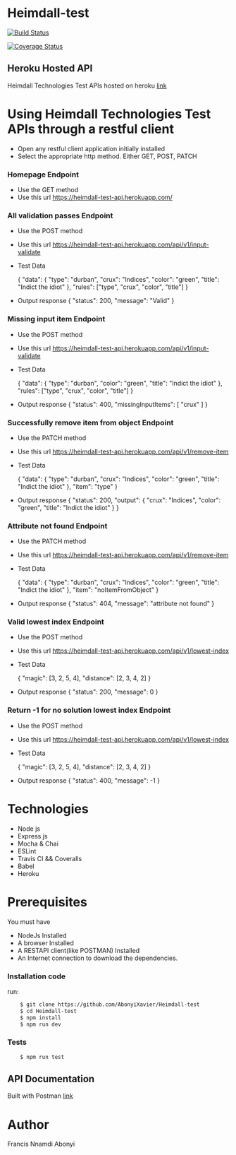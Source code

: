 # Heimdall-test

[![Build Status](https://travis-ci.com/AbonyiXavier/Heimdall-test.svg?branch=main)](https://travis-ci.com/AbonyiXavier/Heimdall-test)

[![Coverage Status](https://coveralls.io/repos/github/AbonyiXavier/Heimdall-test/badge.svg?branch=main)](https://coveralls.io/github/AbonyiXavier/Heimdall-test?branch=main)

## Heroku Hosted API

Heimdall Technologies Test APIs hosted on heroku [link](https://heimdall-test-api.herokuapp.com/)

# Using Heimdall Technologies Test APIs through a restful client

- Open any restful client application initially installed
- Select the appropriate http method. Either GET, POST, PATCH

### Homepage Endpoint

- Use the GET method
- Use this url https://heimdall-test-api.herokuapp.com/

### All validation passes Endpoint

- Use the POST method
- Use this url https://heimdall-test-api.herokuapp.com/api/v1/input-validate

- Test Data

  {
  "data": {
  "type": "durban",
  "crux": "Indices",
  "color": "green",
  "title": "Indict the idiot"
  },
  "rules": ["type", "crux", "color", "title"]
  }

- Output response
  {
  "status": 200,
  "message": "Valid"
  }

### Missing input item Endpoint

- Use the POST method
- Use this url https://heimdall-test-api.herokuapp.com/api/v1/input-validate

- Test Data

  {
  "data": {
  "type": "durban",
  "color": "green",
  "title": "Indict the idiot"
  },
  "rules": ["type", "crux", "color", "title"]
  }

- Output response
  {
  "status": 400,
  "missingInputItems": [
  "crux"
  ]
  }

### Successfully remove item from object Endpoint

- Use the PATCH method
- Use this url https://heimdall-test-api.herokuapp.com/api/v1/remove-item

- Test Data

  {
  "data": {
  "type": "durban",
  "crux": "Indices",
  "color": "green",
  "title": "Indict the idiot"
  },
  "item": "type"
  }

- Output response
  {
  "status": 200,
  "output": {
  "crux": "Indices",
  "color": "green",
  "title": "Indict the idiot"
  }
  }

### Attribute not found Endpoint

- Use the PATCH method
- Use this url https://heimdall-test-api.herokuapp.com/api/v1/remove-item

- Test Data

  {
  "data": {
  "type": "durban",
  "crux": "Indices",
  "color": "green",
  "title": "Indict the idiot"
  },
  "item": "noItemFromObject"
  }

- Output response
  {
  "status": 404,
  "message": "attribute not found"
  }

### Valid lowest index Endpoint

- Use the POST method
- Use this url https://heimdall-test-api.herokuapp.com/api/v1/lowest-index

- Test Data

  {
  "magic": [3, 2, 5, 4],
  "distance": [2, 3, 4, 2]
  }

- Output response
  {
  "status": 200,
  "message": 0
  }

### Return -1 for no solution lowest index Endpoint

- Use the POST method
- Use this url https://heimdall-test-api.herokuapp.com/api/v1/lowest-index

- Test Data

  {
  "magic": [3, 2, 5, 4],
  "distance": [2, 3, 4, 2]
  }

- Output response
  {
  "status": 400,
  "message": -1
  }

# Technologies

- Node js
- Express js
- Mocha & Chai
- ESLint
- Travis CI && Coveralls
- Babel
- Heroku

# Prerequisites

You must have

- NodeJs Installed
- A browser Installed
- A RESTAPI client(like POSTMAN) Installed
- An Internet connection to download the dependencies.

### Installation code

run:

```Bash
    $ git clone https://github.com/AbonyiXavier/Heimdall-test
    $ cd Heimdall-test
    $ npm install
    $ npm run dev
```

### Tests

```Bash
    $ npm run test
```

## API Documentation

Built with Postman [link](https://documenter.getpostman.com/view/7775892/TVmFmgRB)

# Author

Francis Nnamdi Abonyi
